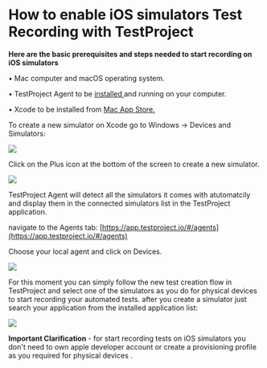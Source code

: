 # How to enable iOS simulators Test Recording with TestProject

**Here are the basic prerequisites and steps needed to start recording on iOS simulators**

• Mac computer and macOS operating system.

• TestProject Agent to be [installed ](https://intercom.help/testprojectio/getting-started/installation-and-setup)and running on your computer.

• Xcode to be installed from [Mac App Store.](https://apps.apple.com/us/app/xcode/id497799835?ls=1\&mt=12)

To create a new simulator on Xcode go to Windows -> Devices and Simulators:

![](https://downloads.intercomcdn.com/i/o/286039605/85f14645e77cedb745e2b515/image.png)

Click on the Plus icon at the bottom of the screen to create a new simulator.

![](https://downloads.intercomcdn.com/i/o/286040724/1e4547dc28ec817a95d2ecdb/image.png)

TestProject Agent will detect all the simulators it comes with atutomatcily and display them in the connected simulators list in the TestProject application.

navigate to the Agents tab: [https://app.testproject.io/#/agents](https://app.testproject.io/#/agents)

Choose your local agent and click on Devices.

![](https://downloads.intercomcdn.com/i/o/286044328/e88d19c65cd24c1caf55ae32/image.png)

For this moment you can simply follow the new test creation flow in TestProject and select one of the simulators as you do for physical devices to start recording your automated tests. after you create a simulator just search your application from the installed application list:

![](https://downloads.intercomcdn.com/i/o/286072747/7ea2a725691568e4c230e3aa/image.png)

**Important Clarification** - for start recording tests on iOS simulators you don't need to own apple developer account or create a provisioning profile as you required for physical devices .
